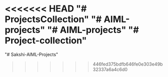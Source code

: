 <<<<<<< HEAD
"# ProjectsCollection" 
"# AIML-projects" 
"# AIML-projects" 
"# Project-collection" 
=======
"# Sakshi-AIML-Projects" 
>>>>>>> 446fed375bdfb646fe0e303e49b32337a6a4c6d0
